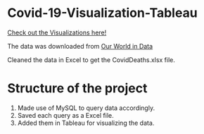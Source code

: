 # Covid-19-Visualization-Tableau

[Check out the Visualizations here!](https://public.tableau.com/app/profile/rathin2871/viz/Covid19DataVisualization_16273905174870/Dashboard1?publish=yes)

The data was downloaded from [Our World in Data](https://ourworldindata.org/covid-deaths)

Cleaned the data in Excel to get the CovidDeaths.xlsx file.

# Structure of the project
1. Made use of MySQL to query data accordingly.
2. Saved each query as a Excel file.
3. Added them in Tableau for visualizing the data.

